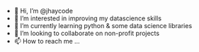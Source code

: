 - 👋 Hi, I’m @jhaycode
- 👀 I’m interested in improving my datascience skills
- 🌱 I’m currently learning python & some data science libraries
- 💞️ I’m looking to collaborate on non-profit projects
- 📫 How to reach me ...

<!---
jhaycode/jhaycode is a ✨ special ✨ repository because its `README.md` (this file) appears on your GitHub profile.
You can click the Preview link to take a look at your changes.  I'm trying to figure out how to use github
--->
